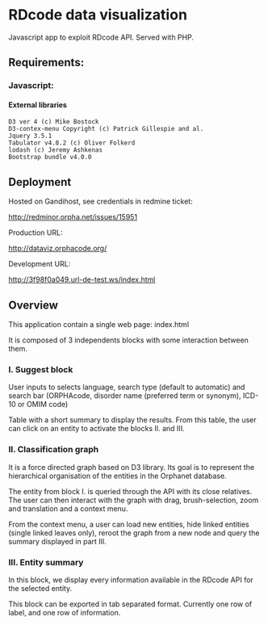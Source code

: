 # RDcode data visualization

Javascript app to exploit RDcode API.
Served with PHP.

## Requirements:
### Javascript:
#### External libraries
    D3 ver 4 (c) Mike Bostock
    D3-contex-menu Copyright (c) Patrick Gillespie and al.
    Jquery 3.5.1
    Tabulator v4.8.2 (c) Oliver Folkerd
    lodash (c) Jeremy Ashkenas
    Bootstrap bundle v4.0.0

## Deployment

Hosted on Gandihost, see credentials in redmine ticket:

http://redminor.orpha.net/issues/15951

Production URL:

http://dataviz.orphacode.org/

Development URL:

http://3f98f0a049.url-de-test.ws/index.html

## Overview

This application contain a single web page: index.html

It is composed of 3 independents blocks with some interaction between them.

### I. Suggest block

User inputs to selects language, search type (default to automatic) and
search bar 
(ORPHAcode, disorder name (preferred term or synonym), ICD-10 or OMIM code)

Table with a short summary to display the results.
From this table, the user can click on an entity to activate the blocks II. and III.

### II. Classification graph

It is a force directed graph based on D3 library. 
Its goal is to represent the hierarchical organisation of the entities in 
the Orphanet database.

The entity from block I. is queried through the API with its close relatives.
The user can then interact with the graph with drag, brush-selection, zoom and 
translation and a context menu.

From the context menu, a user can load new entities, hide linked entities 
(single linked leaves only), reroot the graph from a new node and query the 
summary displayed in part III.

### III. Entity summary

In this block, we display every information available in the RDcode API
for the selected entity.

This block can be exported in tab separated format.
Currently one row of label, and one row of information.
